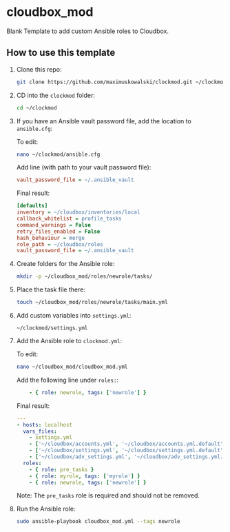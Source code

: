 # cloudbox_mod
Blank Template to add custom Ansible roles to Cloudbox.

## How to use this template

1. Clone this repo:

    ```bash
    git clone https://github.com/maximuskowalski/clockmod.git ~/clockmod
    ```

1. CD into the `clockmod` folder:

    ```bash
    cd ~/clockmod
    ```

1. If you have an Ansible vault password file, add the location to `ansible.cfg`:

    To edit:

    ```bash
    nano ~/clockmod/ansible.cfg
    ```

    Add line (with path to your vault password file):
    ```ini
    vault_password_file = ~/.ansible_vault
    ```

    Final result:
    ```ini
    [defaults]
    inventory = ~/cloudbox/inventories/local
    callback_whitelist = profile_tasks
    command_warnings = False
    retry_files_enabled = False
    hash_behaviour = merge
    role_path = ~/cloudbox/roles
    vault_password_file = ~/.ansible_vault
    ```

1. Create folders for the Ansible role:

    ```bash
    mkdir -p ~/cloudbox_mod/roles/newrole/tasks/
    ```

1. Place the task file there:

    ```bash
    touch ~/cloudbox_mod/roles/newrole/tasks/main.yml
    ```

1. Add custom variables into `settings.yml`:

    ```
    ~/clockmod/settings.yml
    ```


1. Add the Ansible role to `clockmod.yml`:

    To edit:

    ```bash
    nano ~/cloudbox_mod/cloudbox_mod.yml
    ```

    Add the following line under `roles:`:
    ```yaml
        - { role: newrole, tags: ['newrole'] }
    ```

    Final result:
    ```yaml
    ---
    - hosts: localhost
      vars_files:
        - settings.yml
        - ['~/cloudbox/accounts.yml', '~/cloudbox/accounts.yml.default']
        - ['~/cloudbox/settings.yml', '~/cloudbox/settings.yml.default']
        - ['~/cloudbox/adv_settings.yml', '~/cloudbox/adv_settings.yml.default']
      roles:
        - { role: pre_tasks }
        - { role: myrole, tags: ['myrole'] }
        - { role: newrole, tags: ['newrole'] }
    ```

    Note: The `pre_tasks` role is required and should not be removed.

1. Run the Ansible role:

    ```bash
    sudo ansible-playbook cloudbox_mod.yml --tags newrole
    ```
